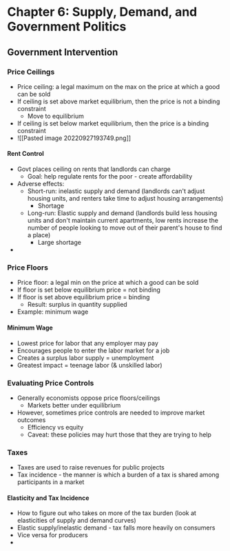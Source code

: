 # Chapter 6: Supply, Demand, and Government Politics

## Government Intervention
### Price Ceilings
- Price ceiling: a legal maximum on the max on the price at which a good can be sold
- If ceiling is set above market equilibrium, then the price is not a binding constraint
	- Move to equilibrium
- If ceiling is set below market equilibrium, then the price is a binding constraint
- ![[Pasted image 20220927193749.png]]
#### Rent Control
- Govt places ceiling on rents that landlords can charge
	- Goal: help regulate rents for the poor - create affordability
- Adverse effects:
	- Short-run: inelastic supply and demand (landlords can't adjust housing units, and renters take time to adjust housing arrangements)
		- Shortage
	- Long-run: Elastic supply and demand (landlords build less housing units and don't maintain current apartments, low rents increase the number of people looking to move out of their parent's house to find a place)
		- Large shortage
- 
### Price Floors
- Price floor: a legal min on the price at which a good can be sold
- If floor is set below equilibrium price = not binding
- If floor is set above equilibrium price = binding
	- Result: surplus in quantity supplied
- Example: minimum wage
#### Minimum Wage
- Lowest price for labor that any employer may pay
- Encourages people to enter the labor market for a job
- Creates a surplus labor supply = unemployment
- Greatest impact = teenage labor (& unskilled labor)
### Evaluating Price Controls
- Generally economists oppose price floors/ceilings
	- Markets better under equilibrium
- However, sometimes price controls are needed to improve market outcomes
	- Efficiency vs equity
	- Caveat: these policies may hurt those that they are trying to help
### Taxes
- Taxes are used to raise revenues for public projects
- Tax incidence - the manner is which a burden of a tax is shared among participants in a market
#### Elasticity and Tax Incidence
- How to figure out who takes on more of the tax burden (look at elasticities of supply and demand curves)
- Elastic supply/inelastic demand - tax falls more heavily on consumers
- Vice versa for producers
- 
